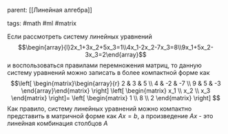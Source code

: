 parent: [[Линейная алгебра]]

tags: #math #ml #matrix 

Если рассмотреть систему линейных уравнений $$\begin{array}{l}2x_1+3x_2+5x_3=1\\4x_1-2x_2-7x_3=8\\9x_1+5x_2-3x_3=2\end{array}$$и воспользоваться правилами перемножения матриц, то данную систему уравнений можно записать в более компактной форме как 
$$\left[
\begin{matrix}\begin{array}{r}
2 & 3 & 5 \\
4 & -2 & -7 \\
9 & 5 & -3
\end{array}\end{matrix}
\right]
\left[
\begin{matrix}
x_1 \\
x_2 \\
x_3
\end{matrix}
\right]=
\left[
\begin{matrix}
1 \\
8 \\
2
\end{matrix}
\right]
$$
Как правило, систему линейных уравнений можно компактно представить в матричной форме как $Ax=b$, а произведение $Ax$ - это линейная комбинация столбцов $A$

